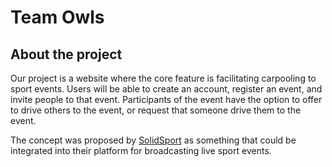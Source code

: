 # Team Owls

## About the project

Our project is a website where the core feature is facilitating carpooling to sport events. Users will be able to create an account, register an event, and invite people to that event. Participants of the event have the option to offer to drive others to the event, or request that someone drive them to the event.  

The concept was proposed by [SolidSport](https://solidsport.com/) as something that could be integrated into their platform for broadcasting live sport events.